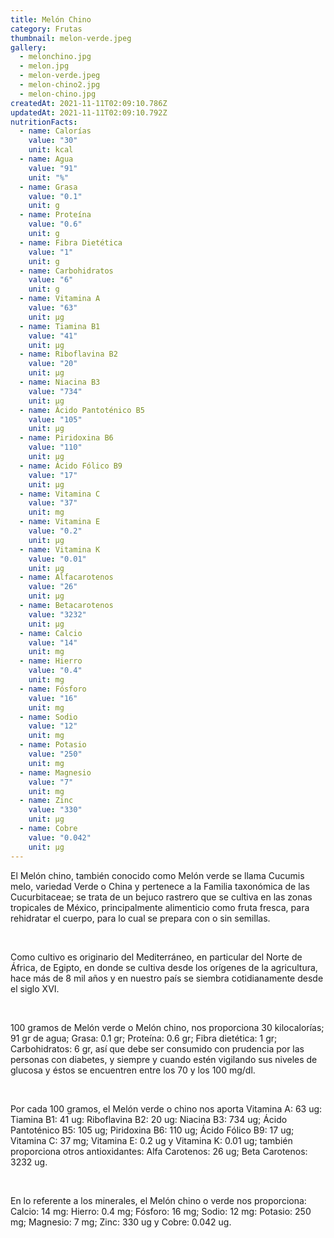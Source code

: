 ```yaml
---
title: Melón Chino
category: Frutas
thumbnail: melon-verde.jpeg
gallery:
  - melonchino.jpg
  - melon.jpg
  - melon-verde.jpeg
  - melon-chino2.jpg
  - melon-chino.jpg
createdAt: 2021-11-11T02:09:10.786Z
updatedAt: 2021-11-11T02:09:10.792Z
nutritionFacts:
  - name: Calorías
    value: "30"
    unit: kcal
  - name: Agua
    value: "91"
    unit: "%"
  - name: Grasa
    value: "0.1"
    unit: g
  - name: Proteína
    value: "0.6"
    unit: g
  - name: Fibra Dietética
    value: "1"
    unit: g
  - name: Carbohidratos
    value: "6"
    unit: g
  - name: Vitamina A
    value: "63"
    unit: µg
  - name: Tiamina B1
    value: "41"
    unit: µg
  - name: Riboflavina B2
    value: "20"
    unit: µg
  - name: Niacina B3
    value: "734"
    unit: µg
  - name: Ácido Pantoténico B5
    value: "105"
    unit: µg
  - name: Piridoxina B6
    value: "110"
    unit: µg
  - name: Ácido Fólico B9
    value: "17"
    unit: µg
  - name: Vitamina C
    value: "37"
    unit: mg
  - name: Vitamina E
    value: "0.2"
    unit: µg
  - name: Vitamina K
    value: "0.01"
    unit: µg
  - name: Alfacarotenos
    value: "26"
    unit: µg
  - name: Betacarotenos
    value: "3232"
    unit: µg
  - name: Calcio
    value: "14"
    unit: mg
  - name: Hierro
    value: "0.4"
    unit: mg
  - name: Fósforo
    value: "16"
    unit: mg
  - name: Sodio
    value: "12"
    unit: mg
  - name: Potasio
    value: "250"
    unit: mg
  - name: Magnesio
    value: "7"
    unit: mg
  - name: Zinc
    value: "330"
    unit: µg
  - name: Cobre
    value: "0.042"
    unit: µg
---
```

El Melón chino, también conocido como Melón verde se llama Cucumis melo, variedad Verde o China y pertenece a la Familia taxonómica de las Cucurbitaceae; se trata de un bejuco rastrero que se cultiva en las zonas tropicales de México, principalmente alimenticio como fruta fresca, para rehidratar el cuerpo, para lo cual se prepara con o sin semillas.

<br/>

Como cultivo es originario del Mediterráneo, en particular del Norte de África, de Egipto, en donde se cultiva desde los orígenes de la agricultura, hace más de 8 mil años y en nuestro país se siembra cotidianamente desde el siglo XVI.

<br/>

100 gramos de Melón verde o Melón chino, nos proporciona 30 kilocalorías; 91 gr de agua; Grasa: 0.1 gr; Proteína: 0.6 gr; Fibra dietética: 1 gr; Carbohidratos: 6 gr, así que debe ser consumido con prudencia por las personas con diabetes, y siempre y cuando estén vigilando sus niveles de glucosa y éstos se encuentren entre los 70 y los 100 mg/dl.

<br/>

Por cada 100 gramos, el Melón verde o chino nos aporta Vitamina A: 63 ug: Tiamina B1: 41 ug: Riboflavina B2: 20 ug: Niacina B3: 734 ug; Ácido Pantoténico B5: 105 ug; Piridoxina B6: 110 ug; Ácido Fólico B9: 17 ug; Vitamina C: 37 mg; Vitamina E: 0.2 ug y Vitamina K: 0.01 ug; también proporciona otros antioxidantes: Alfa Carotenos: 26 ug; Beta Carotenos: 3232 ug.

<br/>

En lo referente a los minerales, el Melón chino o verde nos proporciona: Calcio: 14 mg: Hierro: 0.4 mg; Fósforo: 16 mg; Sodio: 12 mg: Potasio: 250 mg; Magnesio: 7 mg; Zinc: 330 ug y Cobre: 0.042 ug.